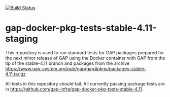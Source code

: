 [![Build Status](https://travis-ci.org/gap-infra/gap-docker-pkg-tests-stable-4.11-staging.svg?branch=master)](https://travis-ci.org/gap-infra/gap-docker-pkg-tests-stable-4.11-staging)

# gap-docker-pkg-tests-stable-4.11-staging

This repository is used to run standard tests for GAP packages prepared
for the next minor release of GAP using the Docker container with GAP
from the tip of the stable-4.11 branch and packages from the archive
https://www.gap-system.org/pub/gap/gap4pkgs/packages-stable-4.11.tar.gz

All tests in this repository should fail. All currently passing package
tests are in https://github.com/gap-infra/gap-docker-pkg-tests-stable-4.11.
